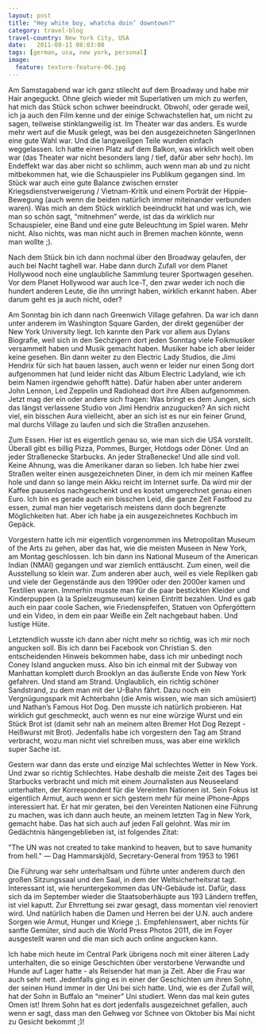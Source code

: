 ```yaml
---
layout: post
title: "Hey white boy, whatcha doin’ downtown?"
category: travel-blog
travel-country: New York City, USA
date:   2011-08-11 08:03:00
tags: [german, usa, new york, personal]
image:
  feature: texture-feature-06.jpg
---
```


Am Samstagabend war ich ganz stilecht auf dem Broadway und habe mir Hair angeguckt. Ohne gleich wieder mit Superlativen um mich zu werfen, hat mich das Stück schon schwer beeindruckt. Obwohl, oder gerade weil, ich ja auch den Film kenne und der einige Schwachstellen hat, um nicht zu sagen, teilweise stinklangweilig ist. Im Theater war das anders. Es wurde mehr wert auf die Musik gelegt, was bei den ausgezeichneten SängerInnen eine gute Wahl war. Und die langweiligen Teile wurden einfach weggelassen.
Ich hatte einen Platz auf dem Balkon, was wirklich weit oben war (das Theater war nicht besonders lang / tief, dafür aber sehr hoch). Im Endeffekt war das aber nicht so schlimm, auch wenn man ab und zu nicht mitbekommen hat, wie die Schauspieler ins Publikum gegangen sind. Im Stück war auch eine gute Balance zwischen ernster Kriegsdienstverweigerung / Vietnam-Kritik und einem Porträt der Hippie-Bewegung (auch wenn die beiden natürlich immer miteinander verbunden waren).
Was mich an dem Stück wirklich beeindruckt hat und was ich, wie man so schön sagt, “mitnehmen” werde, ist das da wirklich nur Schauspieler, eine Band und eine gute Beleuchtung im Spiel waren. Mehr nicht. Also nichts, was man nicht auch in Bremen machen könnte, wenn man wollte ;).

Nach dem Stück bin ich dann nochmal über den Broadway gelaufen, der auch bei Nacht taghell war. Habe dann durch Zufall vor dem Planet Hollywood noch eine unglaubliche Sammlung teurer Sportwagen gesehen. Vor dem Planet Hollywood war auch Ice-T, den zwar weder ich noch die hundert anderen Leute, die ihn umringt haben, wirklich erkannt haben. Aber darum geht es ja auch nicht, oder?

Am Sonntag bin ich dann nach Greenwich Village gefahren. Da war ich dann unter anderem im Washington Square Garden, der direkt gegenüber der New York University liegt. Ich kannte den Park vor allem aus Dylans Biografie, weil sich in den Sechzigern dort jeden Sonntag viele Folkmusiker versammelt haben und Musik gemacht haben. Musiker habe ich aber leider keine gesehen. Bin dann weiter zu den Electric Lady Studios, die Jimi Hendrix für sich hat bauen lassen, auch wenn er leider nur einen Song dort aufgenommen hat (und leider nicht das Album Electric Ladyland, wie ich beim Namen irgendwie gehofft hätte). Dafür haben aber unter anderem John Lennon, Led Zeppelin und Radiohead dort ihre Alben aufgenommen. Jetzt mag der ein oder andere sich fragen: Was bringt es dem Jungen, sich das längst verlassene Studio von Jimi Hendrix anzugucken? An sich nicht viel, ein bisschen Aura vielleicht, aber an sich ist es nur ein feiner Grund, mal durchs Village zu laufen und sich die Straßen anzusehen.

Zum Essen. Hier ist es eigentlich genau so, wie man sich die USA vorstellt. Überall gibt es billig Pizza, Pommes, Burger, Hotdogs oder Döner. Und an jeder Straßenecke Starbucks. An jeder Straßenecke! Und alle sind voll. Keine Ahnung, was die Amerikaner daran so lieben. Ich habe hier zwei Straßen weiter einen ausgezeichneten Diner, in dem ich mir meinen Kaffee hole und dann so lange mein Akku reicht im Internet surfe. Da wird mir der Kaffee pausenlos nachgeschenkt und es kostet umgerechnet genau einen Euro. Ich bin es gerade auch ein bisschen Leid, die ganze Zeit Fastfood zu essen, zumal man hier vegetarisch meistens dann doch begrenzte Möglichkeiten hat. Aber ich habe ja ein ausgezeichnetes Kochbuch im Gepäck.

Vorgestern hatte ich mir eigentlich vorgenommen ins Metropolitan Museum of the Arts zu gehen, aber das hat, wie die meisten Museen in New York, am Montag geschlossen. Ich bin dann ins National Museum of the American Indian (NMAI) gegangen und war ziemlich enttäuscht. Zum einen, weil die Ausstellung so klein war. Zum anderen aber auch, weil es viele Repliken gab und viele der Gegenstände aus den 1990er oder den 2000er kamen und Textilien waren. Immerhin musste man für die paar bestickten Kleider und Kinderpuppen (à la Spielzeugmuseum) keinen Eintritt bezahlen. Und es gab auch ein paar coole Sachen, wie Friedenspfeifen, Statuen von Opfergöttern und ein Video, in dem ein paar Weiße ein Zelt nachgebaut haben. Und lustige Hüte.

Letztendlich wusste ich dann aber nicht mehr so richtig, was ich mir noch angucken soll. Bis ich dann bei Facebook von Christian S. den entscheidenden Hinweis bekommen habe, dass ich mir unbedingt noch Coney Island angucken muss. Also bin ich einmal mit der Subway von Manhattan komplett durch Brooklyn an das äußerste Ende von New York gefahren. Und stand am Strand. Unglaublich, ein richtig schöner Sandstrand, zu dem man mit der U-Bahn fährt. Dazu noch ein Vergnügungspark mit Achterbahn (die Amis wissen, wie man sich amüsiert) und Nathan’s Famous Hot Dog. Den musste ich natürlich probieren. Hat wirklich gut geschmeckt, auch wenn es nur eine würzige Wurst und ein Stück Brot ist (damit sehr nah an meinem alten Bremer Hot Dog Rezept - Heißwurst mit Brot). Jedenfalls habe ich vorgestern den Tag am Strand verbracht, wozu man nicht viel schreiben muss, was aber eine wirklich super Sache ist.

Gestern war dann das erste und einzige Mal schlechtes Wetter in New York. Und zwar so richtig Schlechtes. Habe deshalb die meiste Zeit des Tages bei Starbucks verbracht und mich mit einem Journalisten aus Neuseeland unterhalten, der Korrespondent für die Vereinten Nationen ist. Sein Fokus ist eigentlich Armut, auch wenn er sich gestern mehr für meine iPhone-Apps interessiert hat. Er hat mir geraten, bei den Vereinten Nationen eine Führung zu machen, was ich dann auch heute, an meinem letzten Tag in New York, gemacht habe. Das hat sich auch auf jeden Fall gelohnt. Was mir im Gedächtnis hängengeblieben ist, ist folgendes Zitat: 

"The UN was not created to take mankind to heaven, but to save humanity from hell." 
— Dag Hammarskjöld, Secretary-General from 1953 to 1961

Die Führung war sehr unterhaltsam und führte unter anderem durch den großen Sitzungssaal und den Saal, in dem der Weltsicherheitsrat tagt. Interessant ist, wie heruntergekommen das UN-Gebäude ist. Dafür, dass sich da im September wieder die Staatsoberhäupte aus 193 Ländern treffen, ist viel kaputt. Zur Ehrrettung sei zwar gesagt, dass momentan viel renoviert wird. Und natürlich haben die Damen und Herren bei der U.N. auch andere Sorgen wie Armut, Hunger und Kriege ;). Empfehlenswert, aber nichts für sanfte Gemüter, sind auch die World Press Photos 2011, die im Foyer ausgestellt waren und die man sich auch online angucken kann.

Ich habe mich heute im Central Park übrigens noch mit einer älteren Lady unterhalten, die so einige Geschichten über verstorbene Verwandte und Hunde auf Lager hatte - als Reisender hat man ja Zeit. Aber die Frau war auch sehr nett. Jedenfalls ging es in einer der Geschichten um ihren Sohn, der seinen Hund immer in der Uni bei sich hatte. Und, wie es der Zufall will, hat der Sohn in Buffalo an “meiner” Uni studiert. Wenn das mal kein gutes Omen ist! Ihrem Sohn hat es dort jedenfalls ausgezeichnet gefallen, auch wenn er sagt, dass man den Gehweg vor Schnee von Oktober bis Mai nicht zu Gesicht bekommt ;)!

